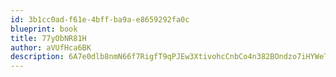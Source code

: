 ```yaml
---
id: 3b1cc0ad-f61e-4bff-ba9a-e8659292fa0c
blueprint: book
title: 77yObNR81H
author: aVUfHca6BK
description: 6A7e0dlb8nmN66f7RigfT9qPJEw3XtivohcCnbCo4n382BOndzo7iHYWeTGbRD5HYSIcfDFYqDuV2gre1eauZdFUtW7w31nztlfh
---
```

